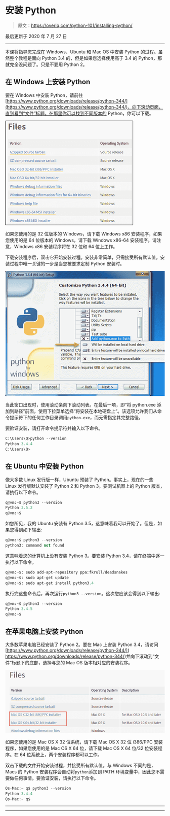 # 安装 Python

> 原文：<https://overiq.com/python-101/installing-python/>

最后更新于 2020 年 7 月 27 日

* * *

本课将指导您完成在 Windows、Ubuntu 和 Mac OS 中安装 Python 的过程。虽然整个教程是面向 Python 3.4 的，但是如果您选择使用高于 3.4 的 Python，那就完全没问题了。只是不要用 Python 2。

## 在 Windows 上安装 Python

要在 Windows 中安装 Python，请前往[https://www.python.org/downloads/release/python-344/](https://www.python.org/downloads/release/python-344/)，向下滚动页面，直到看到“文件”标题。在那里你可以找到不同版本的 Python，你可以下载。

![](img/eb266a481907ad862636c081f8baa710.png)

如果您使用的是 32 位版本的 Windows，请下载 Windows x86 安装程序，如果您使用的是 64 位版本的 Windows，请下载 Windows x86-64 安装程序。请注意，Windows x86 安装程序将在 32 位和 64 位上工作。

下载安装程序后，双击它开始安装过程。安装非常简单，只需接受所有默认值。安装过程中唯一关键的一步是当您被要求定制 Python 安装时。

![](img/6a42dfb6614ebd49b5a28e603b33f3bc.png)

当此窗口出现时，使用滚动条向下滚动列表。在最后一项，即“将 python.exe 添加到路径”前面，使用下拉菜单选择“将安装在本地硬盘上”。该选项允许我们从命令提示符下的任何工作目录调用`python.exe`，而无需指定其完整路径。

要验证安装，请打开命令提示符并输入以下命令。

```py
C:\Users\Q>python --version
Python 3.4.4
C:\Users\Q>

```

## 在 Ubuntu 中安装 Python

像大多数 Linux 发行版一样，Ubuntu 预装了 Python。事实上，现在的一些 Linux 发行版默认安装了 Python 2 和 Python 3。要测试机器上的 Python 版本，请执行以下命令。

```py
q@vm:~$ python3 --version
Python 3.5.2
q@vm:~$

```

如您所见，我的 Ubuntu 安装有 Python 3.5，这意味着我可以开始了。但是，如果您得到如下输出:

```py
q@vm:~$ python3 --version
python3: command not found

```

这意味着您的计算机上没有安装 Python 3。要安装 Python 3.4，请在终端中逐一执行以下命令。

```py
q@vm:~$: sudo add-apt-repository ppa:fkrull/deadsnakes
q@vm:~$: sudo apt-get update
q@vm:~$: sudo apt-get install python3.4

```

执行完这些命令后，再次运行`python3 --version`。这次您应该会得到以下输出:

```py
q@vm:~$ python3 --version
Python 3.4.5
q@vm:~$

```

## 在苹果电脑上安装 Python

大多数苹果电脑已经安装了 Python 2。要在 Mac 上安装 Python 3.4，请访问[https://www.python.org/downloads/release/python-344/]( https://www.python.org/downloads/release/python-344/)并向下滚动到“文件”标题下的底部，选择与您的 Mac OS 版本相对应的安装程序。

![](img/0d2cfa7e0080b8ecc0aa4f30ee95ebad.png)

如果您使用的是 Mac OS X 32 位系统，请下载 Mac OS X 32 位 i386/PPC 安装程序，如果您使用的是 Mac OS X 64 位，请下载 Mac OS X 64 位/32 位安装程序。在 64 位系统上，两个安装程序都可以工作。

双击下载的文件开始安装过程，并接受所有默认值。与 Windows 不同的是，Macs 的 Python 安装程序会自动将`python`添加到 PATH 环境变量中，因此您不需要做任何事情。要验证安装，请执行以下命令。

```py
Qs-Mac:~ q$ python3 --version
Python 3.4.4
Qs-Mac:~ q$

```

* * *

* * *
